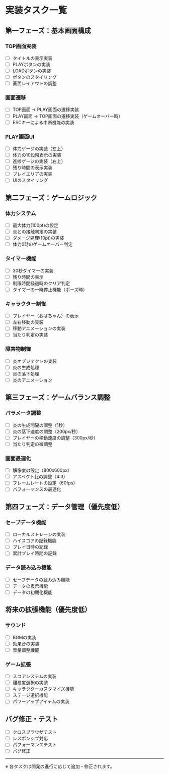 # 実装タスク一覧

## 第一フェーズ：基本画面構成

### TOP画面実装
- [ ] タイトルの表示実装
- [ ] PLAYボタンの実装
- [ ] LOADボタンの実装
- [ ] ボタンのスタイリング
- [ ] 画面レイアウトの調整

### 画面遷移
- [ ] TOP画面 → PLAY画面の遷移実装
- [ ] PLAY画面 → TOP画面の遷移実装（ゲームオーバー時）
- [ ] ESCキーによる中断機能の実装

### PLAY画面UI
- [ ] 体力ゲージの実装（左上）
- [ ] 体力の10段階表示の実装
- [ ] 進捗ゲージの実装（右上）
- [ ] 残り時間の表示実装
- [ ] プレイエリアの実装
- [ ] UIのスタイリング

## 第二フェーズ：ゲームロジック

### 体力システム
- [ ] 最大体力(100pt)の設定
- [ ] 炎との接触判定の実装
- [ ] ダメージ処理(10pt)の実装
- [ ] 体力0時のゲームオーバー判定

### タイマー機能
- [ ] 30秒タイマーの実装
- [ ] 残り時間の表示
- [ ] 制限時間経過時のクリア判定
- [ ] タイマーの一時停止機能（ポーズ時）

### キャラクター制御
- [ ] プレイヤー（おばちゃん）の表示
- [ ] 左右移動の実装
- [ ] 移動アニメーションの実装
- [ ] 当たり判定の実装

### 障害物制御
- [ ] 炎オブジェクトの実装
- [ ] 炎の生成処理
- [ ] 炎の落下処理
- [ ] 炎のアニメーション

## 第三フェーズ：ゲームバランス調整

### パラメータ調整
- [ ] 炎の生成間隔の調整（1秒）
- [ ] 炎の落下速度の調整（200px/秒）
- [ ] プレイヤーの移動速度の調整（300px/秒）
- [ ] 当たり判定の微調整

### 画面最適化
- [ ] 解像度の設定（800x600px）
- [ ] アスペクト比の調整（4:3）
- [ ] フレームレートの設定（60fps）
- [ ] パフォーマンスの最適化

## 第四フェーズ：データ管理（優先度低）

### セーブデータ機能
- [ ] ローカルストレージの実装
- [ ] ハイスコアの記録機能
- [ ] プレイ日時の記録
- [ ] 累計プレイ時間の記録

### データ読み込み機能
- [ ] セーブデータの読み込み機能
- [ ] データの表示機能
- [ ] データの初期化機能

## 将来の拡張機能（優先度低）

### サウンド
- [ ] BGMの実装
- [ ] 効果音の実装
- [ ] 音量調整機能

### ゲーム拡張
- [ ] スコアシステムの実装
- [ ] 難易度選択の実装
- [ ] キャラクターカスタマイズ機能
- [ ] ステージ選択機能
- [ ] パワーアップアイテムの実装

## バグ修正・テスト
- [ ] クロスブラウザテスト
- [ ] レスポンシブ対応
- [ ] パフォーマンステスト
- [ ] バグ修正

---
※ 各タスクは開発の進行に応じて追加・修正されます。
